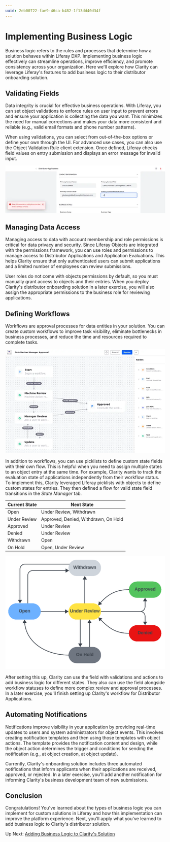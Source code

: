 ```yaml
---
uuid: 2eb00722-fae9-46ca-b482-1f13dd40d34f
---
```

# Implementing Business Logic

<!--TASK: improve intro-->

Business logic refers to the rules and processes that determine how a solution behaves within Liferay DXP. Implementing business logic effectively can streamline operations, improve efficiency, and promote consistency across your organization. Here we'll explore how Clarity can leverage Liferay's features to add business logic to their distributor onboarding solution.

## Validating Fields

Data integrity is crucial for effective business operations. With Liferay, you can set object validations to enforce rules on user input to prevent errors and ensure your application is collecting the data you want. This minimizes the need for manual corrections and makes your data more consistent and reliable (e.g., valid email formats and phone number patterns).

When using validations, you can select from out-of-the-box options or define your own through the UI. For advanced use cases, you can also use the Object Validation Rule client extension. Once defined, Liferay checks field values on entry submission and displays an error message for invalid input.

![Liferay uses validation rules to check field values upon entry submission.](./building-custom-solutions-with-objects/images/05.png)

<!--TASK: ![]() -->

## Managing Data Access

Managing access to data with account membership and role permissions is critical for data privacy and security. Since Liferay Objects are integrated with the permissions framework, you can use roles and permissions to manage access to Distributor Applications and Application Evaluations. This helps Clarity ensure that only authenticated users can submit applications and a limited number of employees can review submissions.

<!--TASK: ![]() -->

User roles do not come with objects permissions by default, so you must manually grant access to objects and their entries. When you deploy Clarity's distributor onboarding solution in a later exercise, you will also assign the appropriate permissions to the business role for reviewing applications.

## Defining Workflows

Workflows are approval processes for data entities in your solution. You can create custom workflows to improve task visibility, eliminate bottlenecks in business processes, and reduce the time and resources required to complete tasks.

![Workflows are used to organize business processes.](./building-custom-solutions-with-objects/images/06.png)

In addition to workflows, you can use picklists to define custom state fields with their own flow. This is helpful when you need to assign multiple states to an object entry at the same time. For example, Clarity wants to track the evaluation state of applications independently from their workflow status. To implement this, Clarity leveraged Liferay picklists with objects to define custom states for entries. They then defined a flow for valid state field transitions in the *State Manager* tab.

| Current State | Next State                           |
|---------------|--------------------------------------|
| Open          | Under Review, Withdrawn              |
| Under Review  | Approved, Denied, Withdrawn, On Hold |
| Approved      | Under Review                         |
| Denied        | Under Review                         |
| Withdrawn     | Open                                 |
| On Hold       | Open, Under Review                   |

![The application states are related to one another.](./building-custom-solutions-with-objects/images/07.png)

After setting this up, Clarity can use the field with validations and actions to add business logic for different states. They also can use the field alongside workflow statuses to define more complex review and approval processes. In a later exercise, you'll finish setting up Clarity's workflow for Distributor Applications.

## Automating Notifications

Notifications improve visibility in your application by providing real-time updates to users and system administrators for object events. This involves creating notification templates and then using those templates with object actions. The template provides the notification content and design, while the object action determines the trigger and conditions for sending the notification (e.g., at object creation, at object update).

<!--TASK: ![]()-->

Currently, Clarity's onboarding solution includes three automated notifications that inform applicants when their applications are received, approved, or rejected. In a later exercise, you'll add another notification for informing Clarity's business development team of new submissions.

## Conclusion

Congratulations! You've learned about the types of business logic you can implement for custom solutions in Liferay and how this implementation can improve the platform experience. Next, you'll apply what you've learned to add business logic to Clarity's distributor solution. 

Up Next: [Adding Business Logic to Clarity's Solution](./adding-business-logic-to-claritys-solution.md)